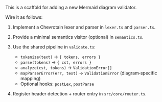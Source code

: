 This is a scaffold for adding a new Mermaid diagram validator.

Wire it as follows:

1) Implement a Chevrotain lexer and parser in `lexer.ts` and `parser.ts`.
2) Provide a minimal semantics visitor (optional) in `semantics.ts`.
3) Use the shared pipeline in `validate.ts`:

   - `tokenize(text)` → `{ tokens, errors }`
   - `parse(tokens)` → `{ cst, errors }`
   - `analyze(cst, tokens)` → `ValidationError[]`
   - `mapParserError(err, text)` → `ValidationError` (diagram‑specific mapping)
   - Optional hooks: `postLex`, `postParse`

4) Register header detection + router entry in `src/core/router.ts`.

